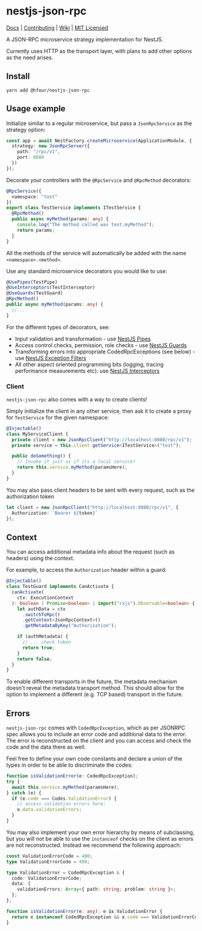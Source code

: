# nestjs-json-rpc

[Docs](https://github.com/hfour/nestjs-json-rpc/wiki/Documentation) |
[Contributing](https://github.com/hfour/nestjs-json-rpc/wiki/Contributing) |
[Wiki](https://github.com/hfour/nestjs-json-rpc/wiki) |
[MIT Licensed](LICENSE.md)

A JSON-RPC microservice strategy implementation for NestJS.

Currently uses HTTP as the transport layer, with plans to add other options as the need arises.

## Install

`yarn add @hfour/nestjs-json-rpc`

## Usage example

Initialize similar to a regular microservice, but pass a `JsonRpcService` as the strategy option:

```typescript
const app = await NestFactory.createMicroservice(ApplicationModule, {
  strategy: new JsonRpcServer({
    path: "/rpc/v1",
    port: 8080
  })
});
```

Decorate your controllers with the `@RpcService` and `@RpcMethod` decorators:

```typescript
@RpcService({
  namespace: "test"
})
export class TestService implements ITestService {
  @RpcMethod()
  public async myMethod(params: any) {
    console.log("The method called was test.myMethod");
    return params;
  }
}
```

All the methods of the service will automatically be added with the name `<namespace>.<method>`.

Use any standard microservice decorators you would like to use:

```typescript
@UsePipes(TestPipe)
@UseInterceptors(TestInterceptor)
@UseGuards(TestGuard)
@RpcMethod()
public async myMethod(params: any) {
  //...
}
```

For the different types of decorators, see:

- Input validation and transformation - use [NestJS Pipes](https://docs.nestjs.com/pipes)
- Access control checks, permission, role checks - use [NestJS Guards](https://docs.nestjs.com/guards)
- Transforming errors into appropriate CodedRpcExceptions (see below) - use [NestJS Exception Filters](https://docs.nestjs.com/exception-filters)
- All other aspect oriented programming bits (logging, tracing performance measurements etc): use [NestJS Interceptors](https://docs.nestjs.com/interceptors)

### Client

`nestjs-json-rpc` also comes with a way to create clients!

Simply initialize the client in any other service, then ask it to create a proxy for `TestService` for the given namespace:

```typescript
@Injectable()
class MyServiceClient {
  private client = new JsonRpcClient("http://localhost:8080/rpc/v1");
  private service = this.client.getService<ITestService>("test");

  public doSomething() {
    // Invoke it just as if its a local service!
    return this.service.myMethod(paramsHere);
  }
}
```

You may also pass client headers to be sent with every request, such as the authorization token

```typescript
let client = new JsonRpcClient("http://localhost:8080/rpc/v1", {
  Authorization: `Bearer ${token}`
});
```

## Context

You can access additional metadata info about the request (such as headers) using the context.

For example, to access the `Authorization` header within a guard:

```typescript
@Injectable()
class TestGuard implements CanActivate {
  canActivate(
    ctx: ExecutionContext
  ): boolean | Promise<boolean> | import("rxjs").Observable<boolean> {
    let authData = ctx
      .switchToRpc()
      .getContext<JsonRpcContext>()
      .getMetadataByKey("Authorization");

    if (authMetadata) {
      // ... check token
      return true;
    }
    return false;
  }
}
```

To enable different transports in the future, the metadata mechanism doesn't reveal the metadata transport method. This should allow for the option to implement a different (e.g. TCP based) transport in the future.

## Errors

`nestjs-json-rpc` comes with `CodedRpcException`, which as per JSONRPC spec allows you to include an error code and additional data to the error. The error is reconstructed on the client and you can access and check the code and the data there as well.

Feel free to define your own code constants and declare a union of the types in order to be able to discriminate the codes:

```typescript
function isValidationError(e: CodedRpcException);
try {
  await this.service.myMethod(paramsHere);
} catch (e) {
  if (e.code === Codes.ValidationError) {
    // access validation errors here:
    e.data.validationErrors;
  }
}
```

You may also implement your own error hierarchy by means of subclassing, but you will not be able to use the `instanceof` checks on the client as errors are not reconstructed. Instead we recommend the following approach:

```typescript
const ValidationErrorCode = 400;
type ValidationErrorCode = 400;

type ValidationError = CodedRpcException & {
  code: ValidationErrorCode;
  data: {
    validationErrors: Array<{ path: string; problem: string }>;
  };
};

function isValidationError(e: any): e is ValidationError {
  return e instanceof CodedRpcException && e.code === ValidationErrorCode;
}
```
